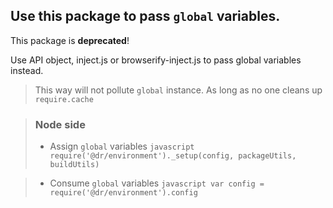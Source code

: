 Use this package to pass `global` variables.
------
This package is __deprecated__!

Use API object, inject.js or browserify-inject.js to pass global variables instead.


> This way will not pollute `global` instance.
As long as no one cleans up `require.cache`

> ### Node side
> - Assign `global` variables
	```javascript
	require('@dr/environment')._setup(config, packageUtils, buildUtils)
	```

> - Consume `global` variables
	```javascript
	var config = require('@dr/environment').config
	```

